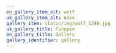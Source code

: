 ```yaml
---
en_gallery_item_alt: wolf
uk_gallery_item_alt: вовк
gallery_item: static/img/wolf_1280.jpg
uk_gallery_title: Галерея
en_gallery_title: Gallery
gallery_identifier: gallery
---
```

